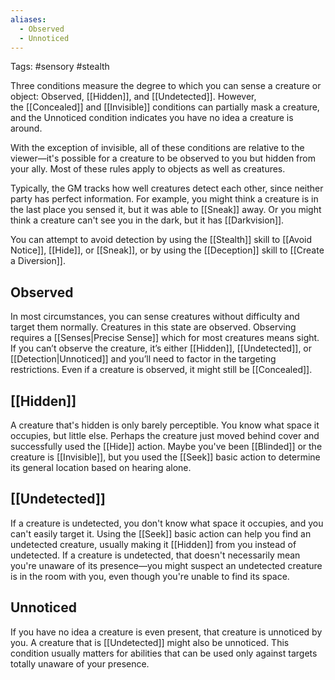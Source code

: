 ```yaml
---
aliases:
  - Observed
  - Unnoticed
---
```

Tags: #sensory #stealth 

Three conditions measure the degree to which you can sense a creature or object: Observed, [[Hidden]], and [[Undetected]]. However, the [[Concealed]] and [[Invisible]] conditions can partially mask a creature, and the Unnoticed condition indicates you have no idea a creature is around.  
  
With the exception of invisible, all of these conditions are relative to the viewer—it's possible for a creature to be observed to you but hidden from your ally. Most of these rules apply to objects as well as creatures.  
  
Typically, the GM tracks how well creatures detect each other, since neither party has perfect information. For example, you might think a creature is in the last place you sensed it, but it was able to [[Sneak]] away. Or you might think a creature can't see you in the dark, but it has [[Darkvision]].
  
You can attempt to avoid detection by using the [[Stealth]] skill to [[Avoid Notice]], [[Hide]], or [[Sneak]], or by using the [[Deception]] skill to [[Create a Diversion]].

## Observed

In most circumstances, you can sense creatures without difficulty and target them normally. Creatures in this state are observed. Observing requires a [[Senses|Precise Sense]] which for most creatures means sight. If you can’t observe the creature, it’s either [[Hidden]], [[Undetected]], or [[Detection|Unnoticed]] and you’ll need to factor in the targeting restrictions. Even if a creature is observed, it might still be [[Concealed]].

## [[Hidden]]

A creature that's hidden is only barely perceptible. You know what space it occupies, but little else. Perhaps the creature just moved behind cover and successfully used the [[Hide]] action.  Maybe you've been [[Blinded]] or the creature is [[Invisible]], but you used the [[Seek]] basic action to determine its general location based on hearing alone. 

## [[Undetected]]

If a creature is undetected, you don't know what space it occupies, and you can't easily target it. Using the [[Seek]] basic action can help you find an undetected creature, usually making it [[Hidden]] from you instead of undetected. If a creature is undetected, that doesn't necessarily mean you're unaware of its presence—you might suspect an undetected creature is in the room with you, even though you're unable to find its space.  

## Unnoticed

If you have no idea a creature is even present, that creature is unnoticed by you. A creature that is [[Undetected]] might also be unnoticed. This condition usually matters for abilities that can be used only against targets totally unaware of your presence.  